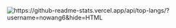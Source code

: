 <img align="right" src="https://github-readme-stats.nowang6.vercel.app/api/top-langs/?username=nowang6&hide=HTML" alt="https://github-readme-stats.vercel.app/api/top-langs/?username=nowang6&hide=HTML" />
